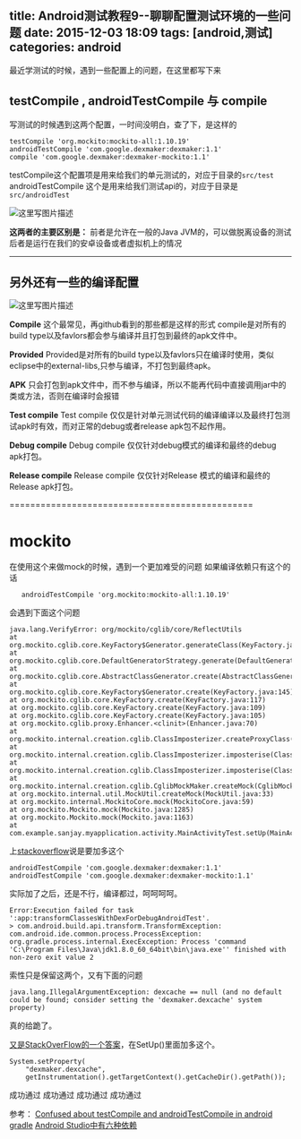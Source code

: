 title:  Android测试教程9--聊聊配置测试环境的一些问题
date: 2015-12-03 18:09
tags: [android,测试]
categories: android
---

最近学测试的时候，遇到一些配置上的问题，在这里都写下来

<!--more-->

## testCompile , androidTestCompile 与 compile

写测试的时候遇到这两个配置，一时间没明白，查了下，是这样的
```
testCompile 'org.mockito:mockito-all:1.10.19'
androidTestCompile 'com.google.dexmaker:dexmaker:1.1'
compile 'com.google.dexmaker:dexmaker-mockito:1.1'
```
 
testCompile这个配置项是用来给我们的单元测试的，对应于目录的`src/test` 
androidTestCompile 这个是用来给我们测试api的，对应于目录是`src/androidTest` 

![这里写图片描述](http://img.blog.csdn.net/20151203180757070)


**这两者的主要区别是：**
前者是允许在一般的Java  JVM的，可以做脱离设备的测试
后者是运行在我们的安卓设备或者虚拟机上的情况



---

## 另外还有一些的编译配置

![这里写图片描述](http://images.cnitblog.com/blog2015/54939/201504/231129521259725.png)

**Compile**
这个最常见，再github看到的那些都是这样的形式
compile是对所有的build type以及favlors都会参与编译并且打包到最终的apk文件中。


**Provided**
Provided是对所有的build type以及favlors只在编译时使用，类似eclipse中的external-libs,只参与编译，不打包到最终apk。

**APK**
只会打包到apk文件中，而不参与编译，所以不能再代码中直接调用jar中的类或方法，否则在编译时会报错

**Test compile**
Test compile 仅仅是针对单元测试代码的编译编译以及最终打包测试apk时有效，而对正常的debug或者release apk包不起作用。

**Debug compile**
Debug compile 仅仅针对debug模式的编译和最终的debug apk打包。

**Release compile**
Release compile 仅仅针对Release 模式的编译和最终的Release apk打包。

 ===============================================

# mockito
在使用这个来做mock的时候，遇到一个更加难受的问题
如果编译依赖只有这个的话

	   androidTestCompile 'org.mockito:mockito-all:1.10.19'

会遇到下面这个问题

	java.lang.VerifyError: org/mockito/cglib/core/ReflectUtils
	at org.mockito.cglib.core.KeyFactory$Generator.generateClass(KeyFactory.java:167)
	at org.mockito.cglib.core.DefaultGeneratorStrategy.generate(DefaultGeneratorStrategy.java:25)
	at org.mockito.cglib.core.AbstractClassGenerator.create(AbstractClassGenerator.java:217)
	at org.mockito.cglib.core.KeyFactory$Generator.create(KeyFactory.java:145)
	at org.mockito.cglib.core.KeyFactory.create(KeyFactory.java:117)
	at org.mockito.cglib.core.KeyFactory.create(KeyFactory.java:109)
	at org.mockito.cglib.core.KeyFactory.create(KeyFactory.java:105)
	at org.mockito.cglib.proxy.Enhancer.<clinit>(Enhancer.java:70)
	at org.mockito.internal.creation.cglib.ClassImposterizer.createProxyClass(ClassImposterizer.java:95)
	at org.mockito.internal.creation.cglib.ClassImposterizer.imposterise(ClassImposterizer.java:57)
	at org.mockito.internal.creation.cglib.ClassImposterizer.imposterise(ClassImposterizer.java:49)
	at org.mockito.internal.creation.cglib.CglibMockMaker.createMock(CglibMockMaker.java:24)
	at org.mockito.internal.util.MockUtil.createMock(MockUtil.java:33)
	at org.mockito.internal.MockitoCore.mock(MockitoCore.java:59)
	at org.mockito.Mockito.mock(Mockito.java:1285)
	at org.mockito.Mockito.mock(Mockito.java:1163)
	at com.example.sanjay.myapplication.activity.MainActivityTest.setUp(MainActivityTest.java:56) 


上[stackoverflow](http://stackoverflow.com/questions/12267572/mockito-dexmaker-on-android)说是要加多这个

	androidTestCompile 'com.google.dexmaker:dexmaker:1.1'
	androidTestCompile 'com.google.dexmaker:dexmaker-mockito:1.1'

实际加了之后，还是不行，编译都过，呵呵呵呵。

	Error:Execution failed for task ':app:transformClassesWithDexForDebugAndroidTest'.
	> com.android.build.api.transform.TransformException: com.android.ide.common.process.ProcessException: org.gradle.process.internal.ExecException: Process 'command 'C:\Program Files\Java\jdk1.8.0_60_64bit\bin\java.exe'' finished with non-zero exit value 2

索性只是保留这两个，又有下面的问题

	java.lang.IllegalArgumentException: dexcache == null (and no default could be found; consider setting the 'dexmaker.dexcache' system property)
 
真的给跪了。

[又是StackOverFlow的一个答案](http://stackoverflow.com/questions/12267572/mockito-dexmaker-on-android)，在SetUp()里面加多这个。

	System.setProperty(
	    "dexmaker.dexcache",
	    getInstrumentation().getTargetContext().getCacheDir().getPath());


成功通过
成功通过
成功通过
成功通过


参考：
[Confused about testCompile and androidTestCompile in android gradle](http://stackoverflow.com/questions/29021331/confused-about-testcompile-and-androidtestcompile-in-android-gradle)
[Android Studio中有六种依赖](http://www.cnblogs.com/kangyi/p/4449857.html)
 
 